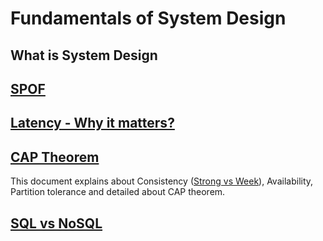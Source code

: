 # Fundamentals of System Design
## What is System Design
## [SPOF](https://en.wikipedia.org/wiki/Single_point_of_failure)
## [Latency - Why it matters?](https://www.ibm.com/topics/latency)
## [CAP Theorem](https://www.ibm.com/topics/cap-theorem)
This document explains about Consistency ([Strong vs Week](https://www.geeksforgeeks.org/eventual-vs-strong-consistency-in-distributed-databases/)), Availability, Partition tolerance and detailed about CAP theorem.
## [SQL vs NoSQL](https://www.ibm.com/blog/sql-vs-nosql/)
